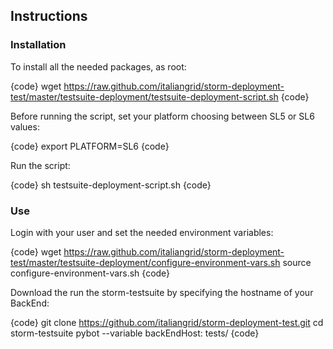 ## Instructions

### Installation

To install all the needed packages, as root:

{code}
wget https://raw.github.com/italiangrid/storm-deployment-test/master/testsuite-deployment/testsuite-deployment-script.sh
{code}

Before running the script, set your platform choosing between SL5 or SL6 values:

{code}
export PLATFORM=SL6
{code}

Run the script:

{code}
sh testsuite-deployment-script.sh
{code}

### Use

Login with your user and set the needed environment variables:

{code}
wget https://raw.github.com/italiangrid/storm-deployment-test/master/testsuite-deployment/configure-environment-vars.sh
source configure-environment-vars.sh
{code}

Download the run the storm-testsuite by specifying the hostname of your BackEnd:

{code}
git clone https://github.com/italiangrid/storm-deployment-test.git
cd storm-testsuite
pybot --variable backEndHost:<hostname> tests/
{code}






